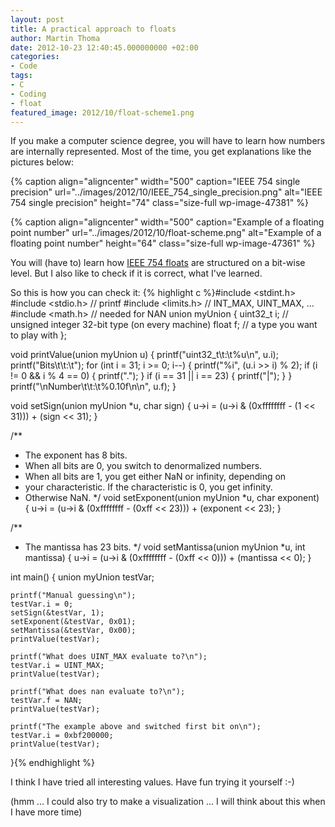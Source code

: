 ```yaml
---
layout: post
title: A practical approach to floats
author: Martin Thoma
date: 2012-10-23 12:40:45.000000000 +02:00
categories:
- Code
tags:
- C
- Coding
- float
featured_image: 2012/10/float-scheme1.png
---
```

If you make a computer science degree, you will have to learn how numbers are internally represented. Most of the time, you get explanations like the pictures below:

{% caption align="aligncenter" width="500" caption="IEEE 754 single precision" url="../images/2012/10/IEEE_754_single_precision.png" alt="IEEE 754 single precision"  height="74" class="size-full wp-image-47381" %}

{% caption align="aligncenter" width="500" caption="Example of a floating point number" url="../images/2012/10/float-scheme.png" alt="Example of a floating point number"  height="64" class="size-full wp-image-47361" %}

You will (have to) learn how <a href="http://en.wikipedia.org/wiki/IEEE_floating_point">IEEE 754 floats</a> are structured on a bit-wise level. But I also like to check if it is correct, what I've learned.

So this is how you can check it: 
{% highlight c %}#include <stdint.h>
#include <stdio.h> // printf
#include <limits.h> // INT_MAX, UINT_MAX, ...
#include <math.h>   // needed for NAN
union myUnion {
	uint32_t i; // unsigned integer 32-bit type (on every machine)
	float f; // a type you want to play with
};

void printValue(union myUnion u) {
	printf("uint32_t\t:\t%u\n", u.i);
	printf("Bits\t\t:\t");
	for (int i = 31; i >= 0; i--) {
		printf("%i", (u.i >> i) % 2);
		if (i != 0 && i % 4 == 0) {
			printf(".");
		}
		if (i == 31 || i == 23) {
			printf("|");
		}
	}
	printf("\nNumber\t\t:\t%0.10f\n\n", u.f);
}

void setSign(union myUnion *u, char sign) {
	u->i = (u->i & (0xffffffff - (1 << 31))) + (sign << 31);
}

/**
 * The exponent has 8 bits.
 * When all bits are 0, you switch to denormalized numbers.
 * When all bits are 1, you get either NaN or infinity, depending on
 * your characteristic. If the characteristic is 0, you get infinity.
 * Otherwise NaN.
 */
void setExponent(union myUnion *u, char exponent) {
	u->i = (u->i & (0xffffffff - (0xff << 23))) + (exponent << 23);
}

/**
 * The mantissa has 23 bits.
 */
void setMantissa(union myUnion *u, int mantissa) {
	u->i = (u->i & (0xffffffff - (0xff << 0))) + (mantissa << 0);
}

int main() {
	union myUnion testVar;
	
	printf("Manual guessing\n");
	testVar.i = 0;
	setSign(&testVar, 1);
	setExponent(&testVar, 0x01);
	setMantissa(&testVar, 0x00);
	printValue(testVar);

	printf("What does UINT_MAX evaluate to?\n");
	testVar.i = UINT_MAX;
	printValue(testVar);

	printf("What does nan evaluate to?\n");
	testVar.f = NAN;
	printValue(testVar);
	
	printf("The example above and switched first bit on\n");
    testVar.i = 0xbf200000;
	printValue(testVar);
}{% endhighlight %}

I think I have tried all interesting values. Have fun trying it yourself :-)

(hmm ... I could also try to make a visualization ... I will think about this when I have more time)
